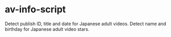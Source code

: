 # av-info-script
Detect publish ID, title and date for Japanese adult videos.
Detect name and birthday for Japanese adult video stars.
